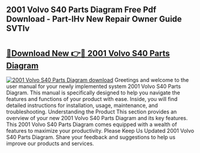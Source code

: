 ## 2001 Volvo S40 Parts Diagram Free Pdf Download - Part-lHv New Repair Owner Guide SVTIv

# <h2><a href="http://dfuo1e.blite.top/?on=2001+Volvo+S40+Parts+Diagram">🔗Download New 👉🔴 2001 Volvo S40 Parts Diagram</a></h2>

[![2001 Volvo S40 Parts Diagram download](https://i.imgur.com/lujVjoI.png)](http://dfuo1e.blite.top/?on=2001+Volvo+S40+Parts+Diagram)
Greetings and welcome to the user manual for your newly implemented system 2001 Volvo S40 Parts Diagram. This manual is specifically designed to help you navigate the features and functions of your product with ease. Inside, you will find detailed instructions for installation, usage, maintenance, and troubleshooting. Understanding the Product This section provides an overview of your new 2001 Volvo S40 Parts Diagram and its key features. This 2001 Volvo S40 Parts Diagram comes equipped with a wealth of features to maximize your productivity. Please Keep Us Updated 2001 Volvo S40 Parts Diagram. Share your feedback and suggestions to help us improve our products and services.
